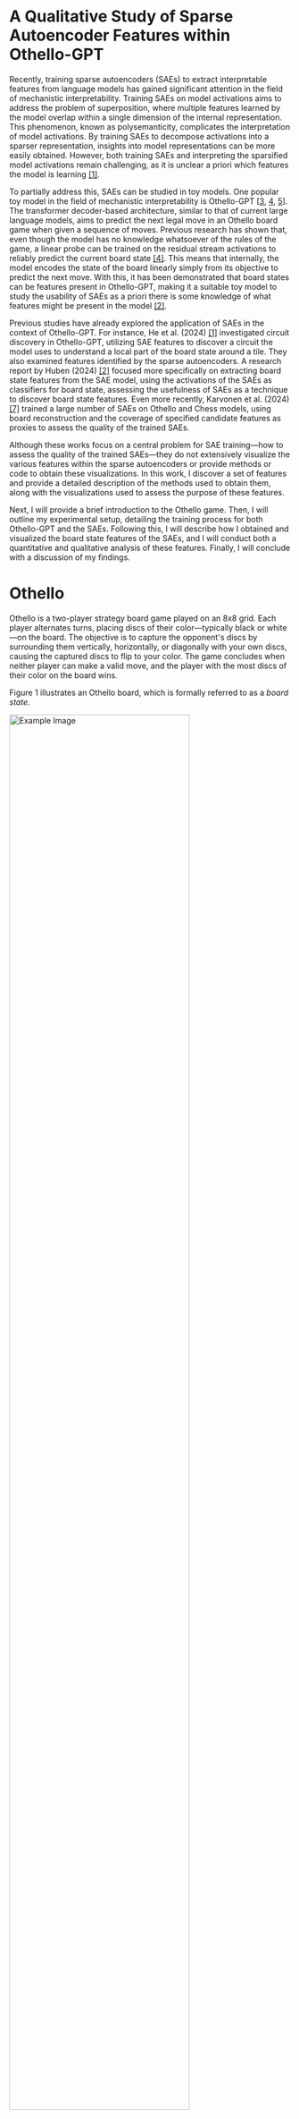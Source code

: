 # A Qualitative Study of Sparse Autoencoder Features within Othello-GPT

Recently, training sparse autoencoders (SAEs) to extract interpretable features from language models has gained significant attention in the field of mechanistic interpretability. Training SAEs on model activations aims to address the problem of superposition, where multiple features learned by the model overlap within a single dimension of the internal representation. This phenomenon, known as polysemanticity, complicates the interpretation of model activations. By training SAEs to decompose activations into a sparser representation, insights into model representations can be more easily obtained. However, both training SAEs and interpreting the sparsified model activations remain challenging, as it is unclear a priori which features the model is learning [[1]](#1).

To partially address this, SAEs can be studied in toy models. One popular toy model in the field of mechanistic interpretability is Othello-GPT [[3](#3), [4](#4), [5](#5)]. The transformer decoder-based architecture, similar to that of current large language models, aims to predict the next legal move in an Othello board game when given a sequence of moves. Previous research has shown that, even though the model has no knowledge whatsoever of the rules of the game, a linear probe can be trained on the residual stream activations to reliably predict the current board state [[4]](#4). This means that internally, the model encodes the state of the board linearly simply from its objective to predict the next move. With this, it has been demonstrated that board states can be features present in Othello-GPT, making it a suitable toy model to study the usability of SAEs as a priori there is some knowledge of what features might be present in the model [[2]](#2).

Previous studies have already explored the application of SAEs in the context of Othello-GPT. For instance, He et al. (2024) [[1]](#1) investigated circuit discovery in Othello-GPT, utilizing SAE features to discover a circuit the model uses to understand a local part of the board state around a tile. They also examined features identified by the sparse autoencoders. A research report by Huben (2024) [[2]](#2) focused more specifically on extracting board state features from the SAE model, using the activations of the SAEs as classifiers for board state, assessing the usefulness of SAEs as a technique to discover board state features. Even more recently, Karvonen et al. (2024) [[7]](#7) trained a large number of SAEs on Othello and Chess models, using board reconstruction and the coverage of specified candidate features as proxies to assess the quality of the trained SAEs. 

Although these works focus on a central problem for SAE training—how to assess the quality of the trained SAEs—they do not extensively visualize the various features within the sparse autoencoders or provide methods or code to obtain these visualizations. In this work, I discover a set of features and provide a detailed description of the methods used to obtain them, along with the visualizations used to assess the purpose of these features. 

Next, I will provide a brief introduction to the Othello game. Then, I will outline my experimental setup, detailing the training process for both Othello-GPT and the SAEs. Following this, I will describe how I obtained and visualized the board state features of the SAEs, and I will conduct both a quantitative and qualitative analysis of these features. Finally, I will conclude with a discussion of my findings.

# Othello

Othello is a two-player strategy board game played on an 8x8 grid. Each player alternates turns, placing discs of their color—typically black or white—on the board. The objective is to capture the opponent's discs by surrounding them vertically, horizontally, or diagonally with your own discs, causing the captured discs to flip to your color. The game concludes when neither player can make a valid move, and the player with the most discs of their color on the board wins. 

Figure 1 illustrates an Othello board, which is formally referred to as a *board state*.

<img src="data/extracted_notable_features/layer=1/expansion_factor=8/l1_penalty=0.01/n_games=25000/threshold=0.99/L1F1000_total_moves=14750_M=0_T=1_B=0/k=6.png" alt="Example Image" width="80%" height="auto">

<p style="text-align: center;">Figure 1: An Othello board state. White pieces are represented with an aqua green color, while black pieces are denoted with red squares. The most recent move is marked by a triangle, and flipped pieces are shown as squares. Legal moves at the current board state are displayed as more transparent versions of their respective colors, aqua green and red.</p>

## Othello-GPT

The initial work on Othello-GPT was conducted by Li et al. (2023) [[8]](#8), who trained a decoder-only transformer model to predict the next move in an Othello game. Li et al. (2023) [[8]](#8) discovered that the model's residual stream could be used to predict the board state by training a non-linear probe on the activations within the residual stream. Later, Nanda et al. (2023) [[4]](#4) demonstrated that even a linear probe could predict the board state by not focusing on the specific color of the pieces, but rather by determining whether a piece belongs to the opponent (a 'their' piece) or to the current player who is allowed to move (a 'mine' piece).

For example, in Figure 1, since it is white's turn to move, the white pieces would be considered 'mine' pieces, and the black pieces 'their' pieces. This method provides a more efficient way of representing the board state, as the same features can be used to predict the board state for both white and black moves. This understanding will be utilized to interpret the features of the SAEs.


# Experimental Setup
To visualize features, it was necessary to access an Othello-GPT model along with its corresponding Sparse Autoencoders (SAEs). The only available open-source Othello-GPT model with SAEs currently has a residual stream dimensionality of 512 and consists of 8 layers. However, previous research has shown that much smaller Othello-GPT models, even those with only one layer, can achieve near-perfect accuracy [[3]](#3). Given the intention to inspect the features of SAEs directly, a smaller model size was preferred. Therefore, the decision was made to train both the Othello-GPT model and the SAEs from scratch. 

The [TransformerLens](https://github.com/TransformerLensOrg/TransformerLens) library was utilized to train the Othello-GPT model, while the SAEs were trained using [SAELens](https://github.com/jbloomAus/SAELens). SAELens offers a complete training pipeline compatible with models from the TransformerLens library. A challenge encountered was that SAELens does not currently support using locally trained models from TransformerLens directly and is only compatible with official TransformerLens models available on HuggingFace. To enable the use of custom models, several modifications were made to the respective libraries. These modifications are documented in this [file](https://github.com/thijmennijdam/Othello-GPT-FeatInterp/blob/main/changes.md).

The dataset used for this research, consisting of 23.5 million synthetic Othello games, is publicly [available](https://huggingface.co/datasets/taufeeque/othellogpt) on HuggingFace.

## Model Training

### Othello-GPT
To balance between a realistic architecture and research efficiency, a residual stream dimension of 128 and 6 layers was chosen, similar to the configuration used by He et al. (2024) [[1]](#1). The model was trained on 1 million games (59 million tokens/moves) over 5 epochs, achieving an accuracy of 98.15%.

### Sparse Autoencoders
Sparse Autoencoders (SAEs) were trained in layers 1, 3, and 5 to observe effects at early, middle, and later stages within the model. Following the work of Huben (2024) [[2]](#2), the SAEs were trained on the residual stream. The SAE architecture consisted of a one-hidden-layer neural network with ReLU activations, trained with a reconstruction loss and an L1 sparsity penalty to enforce sparse activations. An L1 sparsity penalty of 0.01 was applied to all SAEs. To assess wheter expansion factor size affects the learned features, two variants of SAEs were trained for each of these layers, with expansion factors of 8 and 16, meaning the hidden dimension of the SAE is 8 or 16 times larger than the input size. The SAEs were trained on 1.7 million games. From this point forward, SAEs are referred to by combining the layer number and expansion factor, such as L3E16 for the SAE trained on the third layer with an expansion factor of 16.

The MSE loss was used to assess the SAEs' ability to reconstruct model activations. As shown in Figure 1a, all SAEs, except for L5E8, achieved near-zero MSE loss, indicating a high reconstruction accuracy. Notably, the L5E8 SAE lacked the capacity to fully reconstruct the input as effectively as other SAEs, whereas the E16 variant did not exhibit this limitation. In other layers, both the L8 and E16 variants performed similarly on this metric. 

To measures how much of the input variance is retained after processing through the SAE, the explained variance was also calculated. All SAEs demonstrated an explained variance greater than 0.999, with L5E8 again performing slightly worse than the others. This outcome is logical, as a higher MSE loss naturally results in lower explained variance.

To quantify the number of features within the SAE that are never activated, the number of dead features was calculated. A dead feature is defined as one that does not activate across 1,000 input games. Figure 1c shows that SAEs in layer 1 have no dead features, while SAEs in layer 3 and L5E16 have a very small number of dead features.

<table>
  <tr>
    <td style="padding: 10px;">
    <img src="plots/sae_training/mse_loss.png" alt="MSE Loss" style="width: 100%; height: auto;">
    </td>
    <td style="padding: 10px;">
      <img src="plots/sae_training/explained_variance.png" alt="Explained Variance" style="width: 100%; height: auto;">
    </td>
    <td style="padding: 10px;">
      <img src="plots/sae_training/dead_features.png" alt="Dead Features" style="width: 100%; height: auto;">
    </td>
  </tr>
</table>


<p style="text-align: center;">Figure 2. From left to right: (a) Number of dead features (b) Explained variance (c) Reconstruction error (MSE) across training.</p>

# Extracting Board State Features From Sparse Autoencoders

After training the SAEs on the Othello-GPT model, a common practice from dictionary learning is employed to associate behaviors with autoencoder features. This method, known as [Max Activating Dataset Examples](https://dynalist.io/d/n2ZWtnoYHrU1s4vnFSAQ519J#z=pwjeUj-94p6EwwMO_41Kb3h1), involves running a large dataset through the model to identify inputs that most strongly activate specific neurons. By analyzing these inputs, potential patterns may emerge, indicating that a feature is detecting these patterns. This technique is applied across all features in the six SAEs and serves as the foundation for extracting board state features. The full pipeline is as follows:

1. **Running the games:** A set of 25k Othello games, each consisting of 60 moves, is processed through the model and SAEs. The number of games is selected to ensure local storage of the activations. This results in activations of shape `n_games x seq_dim x d_sae`, where `seq_dim=60`, representing the number of moves in Othello games. For each SAE feature, this process yields `60 x 25k = 1.5M` activations, with each activation indicating the feature's activity during the associated move.

2. **Identifying top activations:** The top 1% quantile of all activations for a specific feature is identified, and the corresponding moves are extracted.

3. **Computing board states:** The ground truth board states for these moves are computed using a script capable of playing Othello games based on move sequences, representing the board as a two-dimensional 8x8 array. In this array, `2` denotes white pieces, `1` denotes black pieces, and `0` indicates blank spaces.

4. **Classifying board pieces:** The board configurations are categorized into "mine" pieces, "theirs" pieces, and "blank" spaces. For instance, if it's white's move, all white pieces on the board are considered "mine" pieces, and the black pieces are "theirs."

5. **Creating mine/their/blank boards:** These boards are divided into three distinct 8x8 arrays: a 'mine board' marked by `1`s for the mine pieces and `0`s otherwise, a 'their board' showing `1`s for the opposing pieces and `0`s otherwise, and a 'blank board' for empty spaces.

6. **Averaging boards:** By averaging these boards for the three different types, visualizations like those in Figure 2 can be generated. A dark blue color indicates that the tile is consistently occupied in the top 1% quantile of board states for this feature's activations.

7. **Feature extraction:** A feature is considered significant for further analysis if a tile is consistently occupied in at least 99% of the board states, meaning the average score is 0.99 or higher. For example, in Figure 2, the B2 square on the 'Theirs' board meets these criteria.

The B2 tile, which surpasses the threshold, is referred to as a **board state property**[^1]. When this board state property is associated with the current player, it is defined as a **mine board state property**, and when associated with the opponent, it is recognized as a **their board state property**.

[^1]: This definition of "board state property" is inspired by Karvonen et al. (2024)[[7]](#7) but is used more loosely, as Karvonen et al. (2024)[[7]](#7) define it as a classifier of the presence of a piece at a specific board square. Here, it refers to a tile that is consistently occupied in the top 1% quantile of board states for a feature's activations, suggesting that this feature could potentially classify the presence of a piece at this specific board square, although this has not been explicitly tested.


<img src="data/extracted_notable_features/layer=1/expansion_factor=8/l1_penalty=0.01/n_games=25000/threshold=0.99/L1F193_total_moves=14750_M=0_T=1_B=0.png" alt="Example Image" width="80%" height="auto">

<p style="text-align: center;">Figure 2: Plot of the average board state of feature 193 in layer 1. The average was taken over 14750 board states. </p>

<!-- FOR LATER
In the single board states of the highest three activations, shown in Figure 3, we observe that all these boards have the H0 tile occupied by black pieces (indicated as red tiles, while white pieces are green), and in all instances, it is white's turn to move. The red circle around a tile indicates the last move played, while the purple circles show pieces that were flipped during this move. Notably, in all of these cases, the last move played is also the H0 tile, which suggests that this feature may detect if the move H0 is played by the opponent. -->

<!-- <table>
  <tr>
    <td><img src="plots/examples/k=0.png" alt="Highest Activation 1" style="width: 100%; height: auto;"></td>
    <td><img src="plots/examples/k=1.png" alt="Highest Activation 2" style="width: 100%; height: auto;"></td>
    <td><img src="plots/examples/k=2.png" alt="Highest Activation 3" style="width: 100%; height: auto;"></td>
  </tr>
</table> -->

<!-- <p style="text-align: center;">Figure 3: Top 3 board states that had the highest activations for feature 3582 in L1E32.</p> -->


<!-- 
Since it is not always guaranteed that a tile will consistently score high when averaging over the top 1% quantile games, I developed a metric to filter out specific average board states for further analysis. This metric is straightforward: it considers the percentage that a tile appears in these board states. If a tile in the 'mine' or 'their' category appears active in at least 95% of the board states (i.e., an average score of 0.95), it is considered relevant for further analysis. This threshold of 0.95 proved effective in identifying high-quality features while allowing a margin for 5% of the games where the tile might not be active. Initially, I set a threshold of 0.99, but it was too restrictive, yielding almost no features for the SAEs in layer 5. In my preliminary results with this metric, I initially encountered many low-quality results due to most features that responded to my metrics only having a handful of games in the top 1% quantile. Therefore, I focused on instances where at least 10 activations were active as an additional condition for further inspection. -->

# Results

In this section, I present both quantitative and qualitative results of ... identified using the previously defined threshold metric. This metric filters out SAE features that, on average, have at least one tile consistently occupied in 99% of the board states computed using the top 1% quantile of move activations for an SAE feature. The quantitative results provide initial insights and a high-level understanding of the board state features obtained. In the qualitative results, I dive deeper into which layers identify specific types of board state features and explore patterns of features between and within layers. The average board states, along with the top-10 boards for all six SAEs that I have found using this metric, can be found [here](https://github.com/thijmennijdam/Othello-GPT-FeatInterp/tree/main/plots/qualitative).

## Quantitative results
Figure 4a
- L3 finds most relevant features while L5 finds least relevant features for E8 variant
- Increase in relevant features when going deeper into the network for E16 SAEs
- It seems as though L3E8 performs better on this metric compared to the E8 SAE variants in L1 and L5 due to the small discrepancy. 

Figure 4b & c
- To test which layers have more relevant features focussing on the opponents or own pieces, we look at the number of mine and their board state properties
- When going deeper into the network, more Mine board state properties are found and less Their BSPs for E16 layers 
<!-- Figure 4a illustrates that later layers tend to identify fewer board tile features. Although the higher number of dead features observed earlier in Layer 5 might contribute slightly to this trend, it does not fully explain the phenomenon. The difference in the number of dead features between Layer 1 and Layer 3 was not significant, yet Layer 3 shows a considerably lower number of active features compared to Layer 1.

It can be observed in Figure 4b that the average number of board tiles per active feature typically decreases slightly as we go deeper into the model for the E32 SAE variants, but not for the E8 variants. While these trends are not substantial, it is interesting to note that the average number of mine/their tiles (for example, two 'mine' tiles and one 'their' tile would count as three mine/their tiles) ranges between 2 and 2.5. However, qualitatively, I observed that most features have one or two tiles, with outliers that have four or more and resemble higher-level features activated by specific board configurations. This leads to many tiles being above the threshold while most activations are zero. (I should update Figure 3b to a histogram plot to highlight this effect)

Figure 4c reveals that the average game length of the features obtained is quite short, ranging only between 12 and 18 sequences. There is a clear trend for the E32 variants, where the board tiles identified on average are from moves later in the game, suggesting that later layers might be more involved in representing features that appear later in the game. -->

<table>
  <tr>
    <td style="padding: 10px;">
      <img src="plots/quantitative/board_state_features.png" alt="Distribution of Features with At Least One Active 'Mine' or 'Theirs' Tile" style="width: 100%; height: auto;">
    </td>
    <td style="padding: 10px;">
      <img src="plots/quantitative/mine_board_state_properties.png" alt="Average Number of 'Mine' or 'Theirs' Tiles per Feature Across Layers" style="width: 100%; height: auto;">
    </td>
    <td style="padding: 10px;">
      <img src="plots/quantitative/their_board_state_properties.png" alt="Average Game Length of the Features Identified" style="width: 100%; height: auto;">
    </td>
  </tr>
</table>


<p style="text-align: center;">Figure 4. From left to right: (a) Features with at least one active 'Mine' or 'Theirs' tile across different layers, (b) Average number of 'Mine' or 'Theirs' tiles per feature, (c) Average game length of the features identified.</p>

## Qualitative results

<!-- What do these average board state plots look like across layers? How do they differ across layers and expansion factors? I examined all the features of the SAEs that met my metric criteria. I focused on identifying any qualitative differences between the E8 and E32 variants to see if, apart from identifying more board state features, there would be a difference in what they detected. I also looked for potential differences in features found across the different layers. -->

### Layer 1

<!-- In the Layer 1 SAEs, both the E8 and E32 variants identify clear board state features at both the middle and edges of the board. For the expansion factor of 8, examples of the average board states are shown in Figure 5, while for the expansion factor of 32, examples are shown in Figure 6. You can find the top 10 board states of these features in [this](https://github.com/thijmennijdam/Othello-GPT-FeatInterp/tree/main/feature-visualizations/all-features/layer%3D1/expansion_factor%3D8/n_games%3D30000/threshold%3D0.95) and [this](https://github.com/thijmennijdam/Othello-GPT-FeatInterp/tree/main/feature-visualizations/all-features/layer%3D1/expansion_factor%3D32/n_games%3D30000/threshold%3D0.95) folder. -->

<!-- <table style="width: 100%; margin: auto;">
  <tr>
    <td style="text-align: center; padding: 10px;">
      <img src="plots/qualitative-results/E8/layer1/board-states/edges/L1F328_total_moves=13_M=0_T=1_B=16.png" alt="E8 Edge Feature" style="width: 100%; height: auto;">
    </td>
    <td style="text-align: center; padding: 10px;">
      <img src="plots/qualitative-results/E8/layer1/board-states/non-edges/L1F709_total_moves=17657_M=1_T=0_B=16.png" alt="E8 Non-Edge Feature" style="width: 100%; height: auto;">
    </td>
  </tr>
</table> -->

<!-- <p style="text-align: center;">Figure 5. Average board states for the L1E8 SAE. Left: average board state of a 'Theirs' edge tile. Right: a 'Mine' board state feature. </p> -->

<!-- <table style="width: 100%; margin: auto;">
  <tr>
    <td style="text-align: center; padding: 10px;">
      <img src="plots/qualitative-results/E32/layer1/board-states/edges/average-board-states/L1F1020_total_moves=93_M=0_T=1_B=8.png" alt="E32 Edge Feature" style="width: 100%; height: auto;">
    </td>
    <td style="text-align: center; padding: 10px;">
      <img src="plots/qualitative-results/E32/layer1/board-states/non-edges/average-board-states/L1F1230_total_moves=527_M=0_T=1_B=15.png" alt="E32 Non-Edge Feature" style="width: 100%; height: auto;">
    </td>
  </tr>
</table> -->


<!-- <p style="text-align: center;">Figure 6.  Average board states for the L1E32 SAE. Left: average board state of a 'Theirs' edge tile. Right: a 'Mine' board state feature.</p>

Among the board state features in Layer 1, I found some that seem to be 'this tile is being played by mine/theirs' features, instead of 'this tile is occupied by mine/theirs'. Figure 7 shows an example of the average board state, along with the top 5 activations of the board states of these moves, illustrating that the tile the feature activates for is the current move being played. The full top 10 boards can be viewed [here](https://github.com/thijmennijdam/Othello-GPT-FeatInterp/tree/main/feature-visualizations/all-features/layer%3D1/expansion_factor%3D32/n_games%3D30000/threshold%3D0.95/L1F3582_total_moves%3D421_M%3D0_T%3D1_B%3D9). -->


<!-- <table style="width: 100%; margin: auto;">
  <tr>
    <td style="text-align: center; padding: 5px;">
      <img src="plots/qualitative-results/E32/layer1/this-moved-played/average-board-states/L1F3582_total_moves=421_M=0_T=1_B=9.png" alt="E32 Edge Feature" style="width: 100%; height: auto;">
    </td>
    <td style="text-align: center; padding: 5px;">
      <img src="plots/qualitative-results/E32/layer1/this-moved-played/topk/L1F3582_total_moves=421_M=0_T=1_B=9/k=0.png" alt="E32 Non-Edge Feature" style="width: 100%; height: auto;">
    </td>
    <td style="text-align: center; padding: 5px;">
      <img src="plots/qualitative-results/E32/layer1/this-moved-played/topk/L1F3582_total_moves=421_M=0_T=1_B=9/k=1.png" alt="E32 Non-Edge Feature" style="width: 100%; height: auto;">
    </td>
  </tr>
  <tr>
    <td style="text-align: center; padding: 5px;">
      <img src="plots/qualitative-results/E32/layer1/this-moved-played/topk/L1F3582_total_moves=421_M=0_T=1_B=9/k=2.png" alt="E32 Non-Edge Feature" style="width: 100%; height: auto;">
    </td>
    <td style="text-align: center; padding: 5px;">
      <img src="plots/qualitative-results/E32/layer1/this-moved-played/topk/L1F3582_total_moves=421_M=0_T=1_B=9/k=3.png" alt="E32 Non-Edge Feature" style="width: 100%; height: auto;">
    </td>
    <td style="text-align: center; padding: 5px;">
      <img src="plots/qualitative-results/E32/layer1/this-moved-played/topk/L1F3582_total_moves=421_M=0_T=1_B=9/k=4.png" alt="E32 Non-Edge Feature" style="width: 100%; height: auto;">
    </td>
  </tr>
</table> -->

<!-- <p style="text-align: center;">Figure 7. Top row: Average board state for L1E32 feature 3582 (left), and the top 1 and 2 board states that activated this feature the most (middle and right). Bottom row: The top 3, 4, and 5 board states that activated this feature the most.</p>

Beyond 'this tile is occupied by mine/theirs' and 'this tile is being played by mine/theirs' features, both the E8 and E32 variants discover several high-level features that activate heavily on particular game starts, with multiple (around five or more) tiles exceeding the threshold. This pattern is observed across all layers, with one specific game start frequently appearing. The average board states of some of these features are shown in Figure 8. More examples for layer 1 can be found [here](https://github.com/thijmennijdam/Othello-GPT-FeatInterp/tree/main/feature-visualizations/all-features/layer%3D1). -->

<!-- <table style="width: 100%; margin: auto;">
  <tr>
    <td style="text-align: center; padding: 5px;">
      <img src="plots/qualitative-results/E8/layer1/high-level/L1F583_total_moves=17624_M=0_T=2_B=44.png" alt="High-Level Feature 3" style="width: 100%; height: auto;">
    </td>
    <td style="text-align: center; padding: 5px;">
      <img src="plots/qualitative-results/E32/layer1/high-level/L1F912_total_moves=17700_M=0_T=3_B=36.png" alt="High-Level Feature 1" style="width: 100%; height: auto;">
    </td>
    <td style="text-align: center; padding: 5px;">
      <img src="plots/qualitative-results/E32/layer1/high-level/L1F3225_total_moves=17700_M=0_T=2_B=51.png" alt="High-Level Feature 2" style="width: 100%; height: auto;">
    </td>
  </tr>
</table> -->

<!-- <p style="text-align: center;">Figure 8. Examples of high-level features for the same game discovered by E8 and E32 variants in Layer 1. Left: An E8 feature. Middle and right: E32 features. </p>

Lastly, I observed features that detected various patterns. They were found both in L1E8 and L1E32. Several examples are shown in Figure 9.  -->

<!-- <table style="width: 100%; margin: auto;">
  <tr>
    <td style="text-align: center; padding: 10px;">
      <img src="plots\qualitative-results\E32\layer1\patterns\average-board-states\L1F260_total_moves=1328_M=0_T=2_B=44.png" alt="E8 Edge Feature" style="width: 100%; height: auto;">
    </td>
    <td style="text-align: center; padding: 10px;">
      <img src="plots\qualitative-results\E32\layer1\patterns\topk\L1F260_total_moves=1328_M=0_T=2_B=44\k=0.png" alt="E8 Non-Edge Feature" style="width: 100%; height: auto;">
    </td>
    <td style="text-align: center; padding: 10px;">
      <img src="plots\qualitative-results\E32\layer1\patterns\topk\L1F260_total_moves=1328_M=0_T=2_B=44\k=1.png" alt="E8 Non-Edge Feature" style="width: 100%; height: auto;">
    </td>
  </tr>
<table style="width: 100%; margin: auto;">
  <tr>
    <td style="text-align: center; padding: 10px;">
      <img src="plots\qualitative-results\E32\layer1\patterns\average-board-states\L1F491_total_moves=133_M=2_T=3_B=41.png" alt="E8 Edge Feature" style="width: 100%; height: auto;">
    </td>
    <td style="text-align: center; padding: 10px;">
      <img src="plots\qualitative-results\E32\layer1\patterns\topk\L1F491_total_moves=133_M=2_T=3_B=41\k=0.png" alt="E8 Non-Edge Feature" style="width: 100%; height: auto;">
    </td>
    <td style="text-align: center; padding: 10px;">
      <img src="plots\qualitative-results\E32\layer1\patterns\topk\L1F491_total_moves=133_M=2_T=3_B=41\k=1.png" alt="E8 Non-Edge Feature" style="width: 100%; height: auto;">
    </td>
  </tr>
</table> -->

<!-- <p style="text-align: center;">Figure 9. Examples of features that find patterns. First column: The average board states. Second and last column: the top 2 board states that activated this feature the most. </p>

All of the above features are found in both the E8 and E32 variants. Other than observing more features in E32, which was clear from the quantitative analysis, I observed no clear qualitative differences between the features of E8 and E32.

<!-- ### Layers 3 and 5 -->

<!-- Now turning our attention to the SAEs in layers 3 and 5, I observed that almost all features of the L3E8 and L5E8 variants are high-level features similar to those observed in Layer 1, as shown in Figure 8. Compared to Layer 1 E8 and all the E32 variants, these SAEs mostly fail to extract board state features from the residual stream, other than a few low-quality ones either very early in the game or with only a few samples barely averaging over more than 10 games. These are shown in Figure 10. -->

<!-- <table style="width: 100%; margin: auto;">
  <tr>
    <td style="text-align: center; padding: 10px;">
      <img src="plots/qualitative-results/E8/layer3/board-states/non-edges/L3F1002_total_moves=13_M=0_T=1_B=24.png" alt="E8 Edge Feature" style="width: 100%; height: auto;">
    </td>
    <td style="text-align: center; padding: 10px;">
      <img src="plots/qualitative-results/E8/layer5/board-states/non-edges/L5F813_total_moves=12_M=0_T=1_B=4.png" alt="E8 Non-Edge Feature" style="width: 100%; height: auto;">
    </td>
    <td style="text-align: center; padding: 10px;">
      <img src="plots/qualitative-results/E8/layer3/board-states/non-edges/L3F654_total_moves=15080_M=1_T=0_B=43.png" alt="E8 Non-Edge Feature" style="width: 100%; height: auto;">
    </td>
  </tr>
</table> -->

<!-- <p style="text-align: center;">Figure 10. Examples of board state plots extracted from the E8 variants in layers 3 and 5. Apart from the rightmost plot, the few that are found are generally of lower quality.</p>

The E32 variant of the layer 3 and layer 5 SAEs have a few better quality features, shown in Figure 11. Generally, although fewer features are found in these layers and they are of slightly lower quality, the average board states look qualitatively similar to those observed in Layer 1. The only clear difference I observed is that they do not find nearly the same number of edge tile features and patterns that Layer 1 could find, as I only found one edge feature in the L3E32 and L5E32 SAEs (none in the E8 variants). Lastly, I did find some patterns in the features of L3E32, shown in Figure 12, while I could not find any in Layer 5. Apart from this difference, the average board state plots resemble those found in Layer 1, and I did not find many differences between the features across these different layers. -->

<!-- <table style="width: 100%; margin: auto;">
  <tr>
    <td style="text-align: center; padding: 10px;">
      <img src="plots/qualitative-results/E32/layer3/board-states/non-edges/L3F147_total_moves=298_M=1_T=1_B=33.png" alt="E32 Non-Edge Feature" style="width: 100%; height: auto;">
    </td>
    <td style="text-align: center; padding: 10px;">
      <img src="plots/qualitative-results/E32/layer5/board-states/non-edges/L5F3620_total_moves=810_M=0_T=1_B=4.png" alt="E32 Non-Edge Feature" style="width: 100%; height: auto;">
    </td>
  </tr>
</table> -->

<!-- <p style="text-align: center;">Figure 11. Examples of board state plots extracted from the E32 variants in layers 3 and 5. These features are of slightly better quality than those in the E8 variants.</p> -->
<!-- 
<table style="width: 100%; margin: auto;">
  <tr>
    <td style="text-align: center; padding: 10px;">
      <img src="plots/qualitative-results/E32/layer3/board-states/patterns/L3F1612_total_moves=2353_M=0_T=4_B=44.png" alt="E32 Pattern Feature" style="width: 100%; height: auto;">
    </td>
    <td style="text-align: center; padding: 10px;">
      <img src="plots/qualitative-results/E32/layer3/board-states/patterns/topk/L3F1612_total_moves=2353_M=0_T=4_B=44/k=0.png" alt="E32 Pattern Feature" style="width: 100%; height: auto;">
    </td>
    <td style="text-align: center; padding: 10px;">
      <img src="plots/qualitative-results/E32/layer3/board-states/patterns/topk/L3F1612_total_moves=2353_M=0_T=4_B=44/k=1.png" alt="E32 Pattern Feature" style="width: 100%; height: auto;">
    </td>
  </tr>
  <tr>
    <td style="text-align: center; padding: 10px;">
      <img src="plots/qualitative-results/E32/layer3/board-states/patterns/L3F3676_total_moves=3709_M=0_T=3_B=43.png" alt="E32 Pattern Feature" style="width: 100%; height: auto;">
    </td>
    <td style="text-align: center; padding: 10px;">
      <img src="plots/qualitative-results/E32/layer3/board-states/patterns/topk/L3F3676_total_moves=3709_M=0_T=3_B=43/k=0.png" alt="E32 Pattern Feature" style="width: 100%; height: auto;">
    </td>
    <td style="text-align: center; padding: 10px;">
      <img src="plots/qualitative-results/E32/layer3/board-states/patterns/topk/L3F3676_total_moves=3709_M=0_T=3_B=43/k=1.png" alt="E32 Pattern Feature" style="width: 100%; height: auto;">
    </td>
  </tr>
</table> -->

<!-- <p style="text-align: center;">Figure 12. Examples of pattern features discovered in L3E32. Top row: Average board state and the top 2 board states for feature 1612. Bottom row: Average board state and the top 2 board states for feature 3676.</p> -->

# Discussion

Our exploration of the SAEs across different layers and expansion factors reveals several key insights. Both the E8 and E32 variants identify clear board state features for the middle and edges of the board, with E32 showing a larger number of features, particularly in the earlier layers.

Higher-level features are prevalent across all layers, but in the deeper layers of E32, there is a notable reduction in the number of edge tile features as well as pattern features. While qualitative differences between E8 and E32 are minimal, the increased number of features in E32 facilitates better quality feature discovery. Findings by Hu et al. (2024) [[1]](#1) already showed that 'this tile played' and 'board tile features' are more frequent in the early layers of the network in the attention heads and MLP layers, and this work demonstrates that this is also true for SAEs trained on the residual stream.

There are also some limitations to our approach. One limitation to the fewer features found in later layers could be that we did not optimize sparsity values and trained the SAEs on relatively few samples. It is unclear how much these factors would change the outcomes, but they would most likely have improved the results, as Hu et al. (2024) [[1]](#1) also reported many 'this tile is blank' features in later layers. However, my preliminary investigations showed that my SAEs did not find these. Lastly, our method for extracting notable features is limited, as we only checked for a certain threshold—specifically, a percentage of games where all tiles must be occupied by either 'mine' or 'theirs' to qualify for further inspection. This approach may miss more complex patterns, such as which pieces are flipped by a move or differences in 'mine' and 'theirs' board states that could reveal features indicating legal moves.

# References
<a id="1">[1]</a> He, Z., Ge, X., Tang, Q., Sun, T., Cheng, Q., & Qiu, X. (2024). Dictionary learning Improves Patch-Free circuit Discovery in Mechanistic Interpretability: A case study on Othello-GPT. arXiv.org. https://arxiv.org/abs/2402.12201

<a id="2">[2]</a> Huben, R. (2024). Research Report: Sparse Autoencoders find only 9/180 board state features in OthelloGPT. From AI to ZI. https://aizi.substack.com/p/research-report-sparse-autoencoders

<a id="3">[3]</a> Hazineh, D. S., Zhang, Z., & Chiu, J. (2023). Linear Latent world models in simple transformers: a case study on Othello-GPT. arXiv.org. https://arxiv.org/abs/2310.07582

<a id="4">[4]</a> Nanda, N., Lee, A., & Wattenberg, M. (2023). Emergent linear representations in world models of Self-Supervised Sequence Models. arXiv.org. https://arxiv.org/abs/2309.00941

<a id="5">[5]</a> Li, K., Hopkins, A. K., Bau, D., Viégas, F., Pfister, H., & Wattenberg, M. (2022). Emergent World Representations: exploring a sequence model trained on a synthetic task. arXiv.org. https://arxiv.org/abs/2210.13382

<a id="6">[6]</a> Chiu, J., Hazineh, D., & Zhang, Z. (2023). Probing Emergent world representations in Transformer Networks: Sequential models trained to play Othello. Probing Emergent World Representations in Transformer Networks: Sequential Models Trained to Play Othello. https://deanhazineh.github.io/miniprojects/MI_Othello/paper.pdf

<a id="7">[7]</a> Karvonen, A., Wright, B., Rager, C., Angell, R., Brinkmann, J., Smith, L. R., Verdun, C. M., Bau, D., & Marks, S. (n.d.). Measuring Progress in Dictionary Learning for Language Model Interpretability with Board Game Models. OpenReview. https://openreview.net/forum?id=qzsDKwGJyB

<a id="8">[8]</a> Li, K., Hopkins, A. K., Bau, D., Viégas, F., Pfister, H., & Wattenberg, M. (2022). Emergent world representations: Exploring a sequence model trained on a synthetic task. arXiv preprint arXiv:2210.13382.

# Acknowledgements
TODO

# Appendix

## Hyperparameters of Othello-GPT
TODO
#### Model
TODO

#### Training
TODO

## Hyperparameters of SAEs
TODO


#### Model
TODO

#### Training
TODO

## SAE training
TODO

<table style="width: 100%; margin: auto;">
  <tr>
    <td style="padding: 10px;">
      <img src="plots/wandb/l1_loss.png" alt="L1 Loss" width="100%" height="auto">
    </td>
    <td style="padding: 10px;">
      <img src="plots/wandb/cross_entropy_loss.png" alt="Cross Entropy Loss" width="100%" height="auto">
    </td>
  </tr>
</table>

## Multiple high-level feature for the same game starts
TODO
